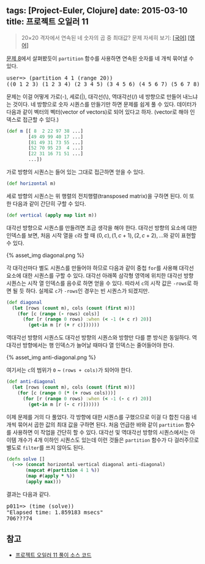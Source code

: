 tags: [Project-Euler, Clojure]
date: 2015-03-10
title: 프로젝트 오일러 11
---
> 20×20 격자에서 연속된 네 숫자의 곱 중 최대값?
> 문제 자세히 보기: [[국어]](http://euler.synap.co.kr/prob_detail.php?id=11) [[영어]](https://projecteuler.net/problem=11)

[문제 8](/2015/02/25/project-euler-008/)에서 살펴봤듯이 `partition` 함수를 사용하면 연속된 숫자를 네 개씩 묶어낼 수 있다.<!--more-->

<pre class="console">
user=> (partition 4 1 (range 20))
((0 1 2 3) (1 2 3 4) (2 3 4 5) (3 4 5 6) (4 5 6 7) (5 6 7 8) ...)
</pre>

문제는 이걸 어떻게 가로(-), 세로(|), 대각선(\\), 역대각선(/) 네 방향으로 만들어 내느냐는 것이다. 네 방향으로 숫자 시퀀스를 만들기만 하면 문제를 쉽게 풀 수 있다. 데이터가 다음과 같이 벡터의 벡터(vector of vectors)로 되어 있다고 하자. (vector로 해야 인덱스로 접근할 수 있다.)

```clojure
(def m [[ 8  2 22 97 38 ...]
        [49 49 99 40 17 ...]
        [81 49 31 73 55 ...]
        [52 70 95 23  4 ...]
        [22 31 16 71 51 ...]
        ...])
```

가로 방향의 시퀀스는 들어 있는 그대로 접근하면 얻을 수 있다.

```clojure
(def horizontal m)
```

세로 방향의 시퀀스는 위 행렬의 전치행렬(transposed matrix)을 구하면 된다. 이 또한 다음과 같이 간단히 구할 수 있다.

```clojure
(def vertical (apply map list m))
```

대각선 방향으로 시퀀스를 만들려면 조금 생각을 해야 한다. 대각선 방향의 요소에 대한 인덱스를 보면, 처음 시작 열을 `c`라 할 때 $(0, c), (1, c+1), (2, c+2), ...$와 같이 표현할 수 있다.

{% asset_img diagonal.png %}

각 대각선마다 별도 시퀀스를 만들어야 하므로 다음과 같이 중첩 `for`를 사용해 대각선 요소에 대한 시퀀스를 구할 수 있다. 대각선 아래쪽 삼각형 영역에 위치한 대각선 방향 시퀀스는 시작 열 인덱스를 음수로 하면 얻을 수 있다. 따라서 `c`의 시작 값은 `-rows`로 하면 될 듯 하다. 실제로 `c`가 `-rows`인 경우는 빈 시퀀스가 되겠지만.

```clojure
(def diagonal
  (let [rows (count m), cols (count (first m))]
    (for [c (range (- rows) cols)]
      (for [r (range 0 rows) :when (< -1 (+ c r) 20)]
        (get-in m [r (+ r c)])))))
```

역대각선 방향의 시퀀스도 대각선 방향의 시퀀스와 방향만 다를 뿐 방식은 동일하다. 역대각선 방향에서는 행 인덱스가 늘어날 때마다 열 인덱스는 줄어들어야 한다.

{% asset_img anti-diagonal.png %}

여기서는 `c`의 범위가 `0` ~ `(rows + cols)`가 되어야 한다.

```clojure
(def anti-diagonal
  (let [rows (count m), cols (count (first m))]
    (for [c (range 0 (* (+ rows cols)))]
      (for [r (range 0 rows) :when (< -1 (- c r) 20)]
        (get-in m [r (- c r)])))))
```

이제 문제를 거의 다 풀었다. 각 방향에 대한 시퀀스를 구했으므로 이걸 다 합친 다음 네 개씩 묶어서 곱한 값의 최대 값을 구하면 된다. 처음 언급한 바와 같이 `partition` 함수를 사용하면 이 작업을 간단히 할 수 있다. 대각선 및 역대각선 방향의 시퀀스에서는 아이템 개수가 4개 이하인 시퀀스도 있는데 이런 것들은 `partition` 함수가 다 걸러주므로 별도로 `filter`를 쓰지 않아도 된다.

```clojure
(defn solve []
  (->> (concat horizontal vertical diagonal anti-diagonal)
       (mapcat #(partition 4 1 %))
       (map #(apply * %))
       (apply max)))
```

결과는 다음과 같다.

<pre class="console">
p011=> (time (solve))
"Elapsed time: 1.859183 msecs"
706???74
</pre>

## 참고
* [프로젝트 오일러 11 풀이 소스 코드](https://github.com/ntalbs/euler/blob/master/src/p011.clj)
